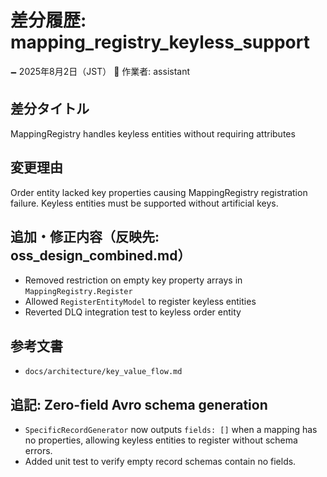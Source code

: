 # 差分履歴: mapping_registry_keyless_support

🗕 2025年8月2日（JST）
🧐 作業者: assistant

## 差分タイトル
MappingRegistry handles keyless entities without requiring attributes

## 変更理由
Order entity lacked key properties causing MappingRegistry registration failure. Keyless entities must be supported without artificial keys.

## 追加・修正内容（反映先: oss_design_combined.md）
- Removed restriction on empty key property arrays in `MappingRegistry.Register`
- Allowed `RegisterEntityModel` to register keyless entities
- Reverted DLQ integration test to keyless order entity

## 参考文書
- `docs/architecture/key_value_flow.md`

## 追記: Zero-field Avro schema generation
- `SpecificRecordGenerator` now outputs `fields: []` when a mapping has no properties, allowing keyless entities to register without schema errors.
- Added unit test to verify empty record schemas contain no fields.

